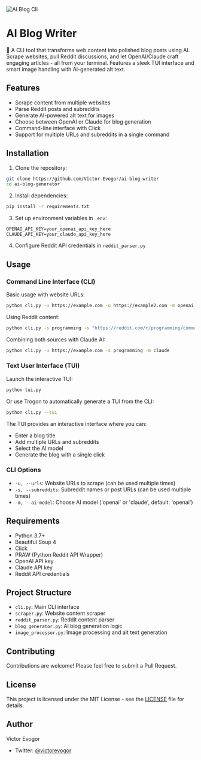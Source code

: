 ![AI Blog Cli](https://res.cloudinary.com/djaqusrpx/image/upload/v1731410602/Screenshot_from_2024-11-12_12-14-41_h5mzuc.png)

# AI Blog Writer

🤖 A CLI tool that transforms web content into polished blog posts using AI. Scrape websites, pull Reddit discussions, and let OpenAI/Claude craft engaging articles - all from your terminal. Features a sleek TUI interface and smart image handling with AI-generated alt text.

## Features

- Scrape content from multiple websites
- Parse Reddit posts and subreddits
- Generate AI-powered alt text for images
- Choose between OpenAI or Claude for blog generation
- Command-line interface with Click
- Support for multiple URLs and subreddits in a single command

## Installation

1. Clone the repository:
```bash
git clone https://github.com/Victor-Evogor/ai-blog-writer
cd ai-blog-generator
```

2. Install dependencies:
```bash
pip install -r requirements.txt
```

3. Set up environment variables in `.env`:
```
OPENAI_API_KEY=your_openai_api_key_here
CLAUDE_API_KEY=your_claude_api_key_here
```

4. Configure Reddit API credentials in `reddit_parser.py`

## Usage

### Command Line Interface (CLI)

Basic usage with website URLs:
```bash
python cli.py -u https://example.com -u https://example2.com -m openai
```

Using Reddit content:
```bash
python cli.py -s programming -s "https://reddit.com/r/programming/comments/example"
```

Combining both sources with Claude AI:
```bash
python cli.py -u https://example.com -s programming -m claude
```

### Text User Interface (TUI)

Launch the interactive TUI:
```bash
python tui.py
```

Or use Trogon to automatically generate a TUI from the CLI:
```bash
python cli.py --tui
```

The TUI provides an interactive interface where you can:
- Enter a blog title
- Add multiple URLs and subreddits
- Select the AI model
- Generate the blog with a single click

### CLI Options

- `-u, --urls`: Website URLs to scrape (can be used multiple times)
- `-s, --subreddits`: Subreddit names or post URLs (can be used multiple times)
- `-m, --ai-model`: Choose AI model ('openai' or 'claude', default: 'openai')

## Requirements

- Python 3.7+
- Beautiful Soup 4
- Click
- PRAW (Python Reddit API Wrapper)
- OpenAI API key
- Claude API key
- Reddit API credentials

## Project Structure

- `cli.py`: Main CLI interface
- `scraper.py`: Website content scraper
- `reddit_parser.py`: Reddit content parser
- `blog_generator.py`: AI blog generation logic
- `image_processor.py`: Image processing and alt text generation

## Contributing

Contributions are welcome! Please feel free to submit a Pull Request.

## License

This project is licensed under the MIT License - see the [LICENSE](LICENSE) file for details.

## Author

Victor Evogor
- Twitter: [@victorevogor](https://x.com/victorevogor)
